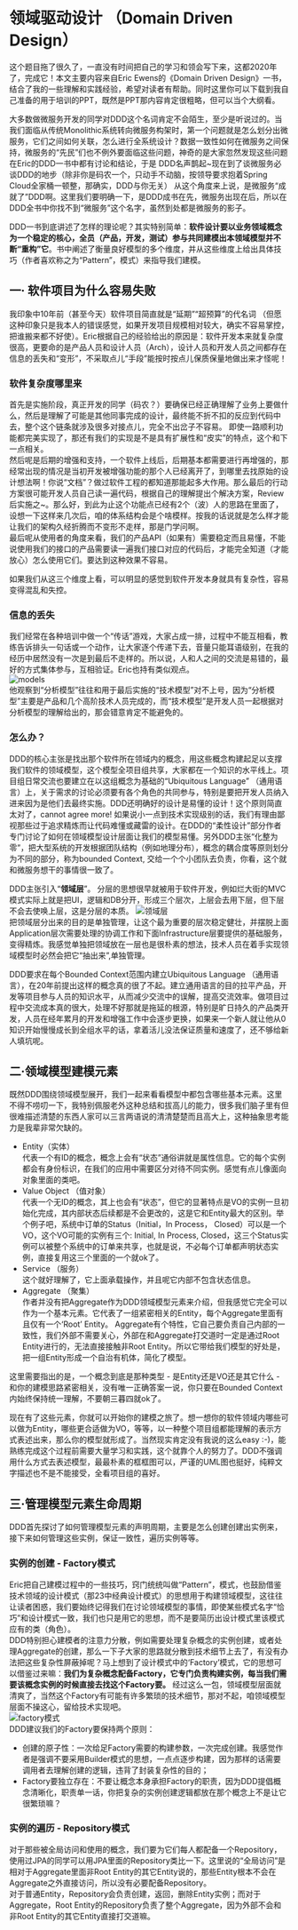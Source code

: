 # 领域驱动设计 （Domain Driven Design）  
这个题目拖了很久了，一直没有时间把自己的学习和领会写下来，这都2020年了，完成它！本文主要内容来自Eric Ewens的《Domain Driven Design》一书，结合了我的一些理解和实践经验，希望对读者有帮助。同时这里你可以下载到我自己准备的用于培训的PPT，既然是PPT那内容肯定很粗略，但可以当个大纲看。  

大多数做微服务开发的同学对DDD这个名词肯定不会陌生，至少是听说过的。当我们面临从传统Monolithic系统转向微服务构架时，第一个问题就是怎么划分出微服务，它们之间如何关联，怎么进行全系统设计？数据一致性如何在微服务之间保持，微服务的“先民”们也不例外要面临这些问题，神奇的是大家忽然发现这些问题在Eric的DDD一书中都有讨论和结论，于是 DDD名声鹊起~现在到了谈微服务必谈DDD的地步（除非你是码农一个，只动手不动脑，按领导要求抱着Spring Cloud全家桶一顿整，那确实，DDD与你无关） 从这个角度来上说，是微服务“成就了”DDD啊。这里我们要明确一下，是DDD成书在先，微服务出现在后，所以在DDD全书中你找不到“微服务”这个名字，虽然到处都是微服务的影子。

DDD一书到底讲述了怎样的理论呢？其实特别简单：**软件设计要以业务领域概念为一个稳定的核心，全员（产品，开发，测试）参与共同建模出本领域模型并不断“重构”它**。书中阐述了衡量良好模型的多个维度，并从这些维度上给出具体技巧（作者喜欢称之为“Pattern”，模式）来指导我们建模。

## 一· 软件项目为什么容易失败  
我印象中10年前（甚至今天）软件项目简直就是“延期”“超预算”的代名词 （但愿这种印象只是我本人的错误感觉，如果开发项目规模相对较大，确实不容易掌控，把谁搬来都不好使）。Eric根据自己的经验给出的原因是：软件开发本来就复杂度很高，更要命的是产品人员和设计人员（Arch），设计人员和开发人员之间都存在信息的丢失和“变形”，不采取点儿“手段”能按时按点儿保质保量地做出来才怪呢！  

### 软件复杂度哪里来  
首先是实施阶段，真正开发的同学（码农？）要确保已经正确理解了业务上要做什么，然后是理解了可能是其他同事完成的设计，最终能不折不扣的反应到代码中去，整个这个链条就涉及很多对接点儿，完全不出岔子不容易。  即使一路顺利功能都完美实现了，那还有我们的实现是不是具有扩展性和“皮实”的特点，这个和下一点相关。  
然后呢是后期的增强和支持，一个软件上线后，后期基本都需要进行再增强的，那经常出现的情况是当初开发被增强功能的那个人已经离开了，到哪里去找原始的设计想法啊！你说“文档”？做过软件工程的都知道那能起多大作用。那么最后的行动方案很可能开发人员自己读一遍代码，根据自己的理解提出个解决方案，Review后实施之~。那么好，到此为止这个功能点已经有2个（波）人的思路在里面了，设想一下这样来几次后，咱的体系结构会是个啥模样。按我的话说就是怎么样才能让我们的架构久经折腾而不变形不走样，那是门学问啊。  
最后呢从使用者的角度来看，我们的产品API（如果有）需要稳定而且易懂，不能说使用我们的接口的产品需要读一遍我们接口对应的代码后，才能完全知道（才能放心）怎么使用它们。要达到这种效果不容易。  

如果我们从这三个维度上看，可以明显的感觉到软件开发本身就具有复杂性，容易变得混乱和失控。

### 信息的丢失  
我们经常在各种培训中做一个“传话”游戏，大家占成一排，过程中不能互相看，教练告诉排头一句话或一个动作，让大家逐个传递下去，音量只能耳语级别，在我的经历中居然没有一次是到最后不走样的。所以说，人和人之间的交流是易错的，最好的方式集体参与，互相验证。Eric也持有类似观点。  
![models](images/ddd1.PNG)  
他观察到“分析模型”往往和用于最后实施的“技术模型”对不上号，因为“分析模型”主要是产品和几个高阶技术人员完成的，而“技术模型”是开发人员一起根据对分析模型的理解给出的，那会错意肯定不能避免的。

### 怎么办？  
DDD的核心主张是找出那个软件所在领域内的概念，用这些概念构建起足以支撑我们软件的领域模型，这个模型全项目组共享，大家都在一个知识的水平线上。项目组日常交流也要建立在以这组概念为基础的“Ubiquitous Language” （通用语言）上，关于需求的讨论必须要有各个角色的共同参与，特别是要把开发人员纳入进来因为是他们去最终实施。DDD还明确好的设计是易懂的设计！这个原则简直太对了，cannot agree more! 如果说小一点到技术实现级别的话，我们有理由鄙视那些过于追求精炼而让代码难懂或藏雷的设计。在DDD的“柔性设计”部分作者专门讨论了如何在领域模型设计层面让我们的模型易懂。另外DDD主张“化整为零”，把大型系统的开发根据团队结构（例如地理分布），概念的耦合度等原则划分为不同的部分，称为bounded Context, 交给一个个小团队去负责，你看，这个就和微服务想干的事情很一致了。

DDD主张引入“**领域层**”。  分层的思想很早就被用于软件开发，例如烂大街的MVC模式实际上就是把UI，逻辑和DB分开，形成三个层次，上层会去用下层，但下层不会去使唤上层，这是分层的本质。
![领域层](images/ddd2.PNG)  
把领域层分出来的目的是单独管理，让这个最为重要的层次稳定健壮，并摆脱上面Application层次需要处理的协调工作和下面Infrastructure层要提供的基础服务，变得精炼。我感觉单独把领域放在一层也是很朴素的想法，技术人员在着手实现领域模型时必然会把它“抽出来”,单独管理。

DDD要求在每个Bounded Context范围内建立Ubiquitous Language （通用语言），在20年前提出这样的概念真的很了不起。建立通用语言的目的拉平产品，开发等项目参与人员的知识水平，从而减少交流中的误解，提高交流效率。做项目过程中交流成本真的很大，处理不好那就是拖延的根源，特别是旷日持久的产品类开发，人员在经年累月的开发和增强工作中会逐步更换，如果来一个新人就让他从0知识开始慢慢成长到全组水平的话，拿着活儿没法保证质量和速度了，还不够给新人填坑呢。

## 二·领域模型建模元素
既然DDD围绕领域模型展开，我们一起来看看模型中都包含哪些基本元素。这里不得不唠叨一下，我特别佩服老外这种总结和拔高儿的能力，很多我们脑子里有但很难描述清楚的东西人家可以三言两语说的清清楚楚而且高大上，这种抽象思考能力是我辈非常欠缺的。  
* Entity（实体）  
代表一个有ID的概念，概念上会有“状态”通俗讲就是属性信息。它的每个实例都会有身份标识，在我们的应用中需要区分对待不同实例。感觉有点儿像面向对象里面的类吧。
* Value Object （值对象）  
代表一个无ID的概念，其上也会有“状态”，但它的显著特点是VO的实例一旦初始化完成，其内部状态后续都是不会更改的，这是它和Entity最大的区别。举个例子吧，系统中订单的Status（Initial，In Process， Closed）可以是一个VO，这个VO可能的实例有三个: Initial, In Process, Closed，这三个Status实例可以被整个系统中的订单来共享，也就是说，不必每个订单都声明状态实例，直接复用这三个里面的一个就ok了。  
* Service （服务）  
这个就好理解了，它上面承载操作，并且呢它内部不包含状态信息。  
* Aggregate （聚集）  
作者并没有把Aggregate作为DDD领域模型元素来介绍，但我感觉它完全可以作为一个基本元素。它代表了一组紧密相关的Entity，每个Aggregate里面有且仅有一个‘Root’ Entity。 Aggregate有个特性，它自己要负责自己内部的一致性，我们外部不需要关心，外部在和Aggregate打交道时一定是通过Root Entity进行的，无法直接接触非Root Entity。所以它带给我们模型的好处是，把一组Entity形成一个自治有机体，简化了模型。  

这里需要指出的是，一个概念到底是那种类型 - 是Entity还是VO还是其它什么 - 和你的建模思路紧密相关，没有唯一正确答案一说，你只要在Bounded Context内始终保持统一理解，不要朝三暮四就ok了。

现在有了这些元素，你就可以开始你的建模之旅了。想一想你的软件领域内哪些可以做为Entity，哪些更合适做为VO，等等，以一种整个项目组都能理解的表示方式表述出来，那么你的模型就形成了。当然现实肯定没有我说的这么easy :-)，能熟练完成这个过程前需要大量学习和实践，这个就靠个人的努力了。DDD不强调用什么方式去表述模型，最最朴素的框框图可以，严谨的UML图也挺好，纯粹文字描述也不是不能接受，全看项目组的喜好。

## 三·管理模型元素生命周期  
DDD首先探讨了如何管理模型元素的声明周期，主要是怎么创建创建出实例来，接下来如何管理这些实例，保证一致性，遍历实例等等。  
### 实例的创建 - Factory模式  
Eric把自己建模过程中的一些技巧，窍门统统叫做“Pattern”，模式，也鼓励借鉴技术领域的设计模式（那23中经典设计模式）的思想用于构建领域模型，这往往让读者困惑，我们要始终记得我们在讨论领域模型的事情，即使某些模式名字“恰巧”和设计模式一致，我们也只是用它的思想，而不是要简历出设计模式里该模式应有的类（角色）。  
DDD特别担心建模者的注意力分散，例如需要处理复杂概念的实例创建，或者处理Aggregate的创建，那么一下子大家的思路就分散到技术细节上去了，有没有办法把这些复杂性屏蔽掉呢？马上想到了设计模式中的‘Factory’模式，它的思想可以借鉴过来嘛：**我们为复杂概念配备Factory，它专门负责构建实例，每当我们需要该概念实例的时候直接去找这个Factory要。** 经过这么一包，领域模型层面就清爽了，当然这个Factory有可能有许多繁琐的技术细节，那对不起，咱领域模型层面不操这心，留给技术实现吧。  
![factory模式](images/dd3.PNG)  
DDD建议我们的Factory要保持两个原则：  
* 创建的原子性：一次给足Factory需要的构建参数，一次完成创建。我感觉作者是强调不要采用Builder模式的思想，一点点逐步构建，因为那样的话需要调用者去理解创建的逻辑，违背了封装复杂性的目的；  
* Factory要独立存在：不要让概念本身承担Factory的职责，因为DDD提倡概念清晰化，职责单一话，你把复杂的实例创建逻辑都放在那个概念上不是让它很繁琐嘛？
### 实例的遍历 - Repository模式  
对于那些被全局访问和使用的概念，我们要为它们每人都配备一个Repository，使用过JPA的同学可以用JPA里面的Repository类比一下。这里说的“全局访问”是相对于Aggregate里面非Root Entity的其它Entity说的，那些Entity根本不会在Aggregate之外直接访问，所以没有必要配备Repository。  
对于普通Entity，Repository会负责创建，返回，删除Entity实例；而对于Aggregate，Root Entity的Repository负责了整个Aggregate，因为外部不会和非Root Entity的其它Entity直接打交道嘛。